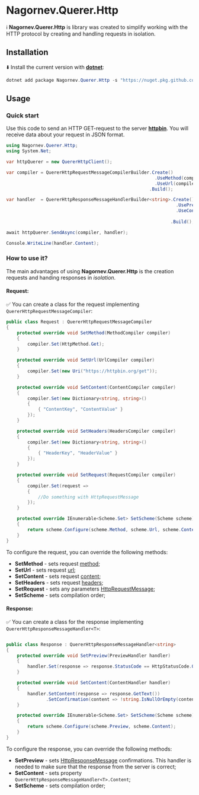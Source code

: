 # Nagornev.Querer.Http
:information_source: __Nagornev.Querer.Http__ is library was created to simplify working with the HTTP protocol by creating and handling requests in isolation.

## Installation
:arrow_down: Install the current version with __[dotnet](https://dotnet.microsoft.com/ru-ru/)__:
```C#
dotnet add package Nagornev.Querer.Http -s "https://nuget.pkg.github.com/nagornev/index.json"
```
## Usage

### Quick start
Use this code to send an HTTP GET-request to the server __[httpbin](https://httpbin.org)__. You will receive data about your request in JSON format.
```C#
using Nagornev.Querer.Http;
using System.Net;

var httpQuerer = new QuererHttpClient();

var compiler = QuererHttpRequestMessageCompilerBuilder.Create()
                                                        .UseMethod(compiler => compiler.Set(HttpMethod.Get))
                                                        .UseUrl(compiler => compiler.Set(new Uri("https://httpbin.org/get")))
                                                      .Build();

var handler  = QuererHttpResponseMessageHandlerBuilder<string>.Create()
                                                                .UsePreview(handler => handler.Set(response => response.StatusCode == HttpStatusCode.OK))
                                                                .UseContent(handler => handler.SetContent(response => response.GetText())
                                                                                              .SetConfirmation(content => !string.IsNullOrEmpty(content)))
                                                              .Build();

await httpQuerer.SendAsync(compiler, handler);

Console.WriteLine(handler.Content);
```

### How to use it?
The main advantages of using __Nagornev.Querer.Http__ is the creation requests and handing responses in _isolation_.

#### Request:

:white_check_mark:  You can create a class for the request implementing ```QuererHttpRequestMessageCompiler```:

```C#
public class Request : QuererHttpRequestMessageCompiler
{
    protected override void SetMethod(MethodCompiler compiler)
    {
        compiler.Set(HttpMethod.Get);
    }

    protected override void SetUrl(UrlCompiler compiler)
    {
        compiler.Set(new Uri("https://httpbin.org/get"));
    }

    protected override void SetContent(ContentCompiler compiler)
    {
        compiler.Set(new Dictionary<string, string>()
        {
            { "ContentKey", "ContentValue" }
        });
    }

    protected override void SetHeaders(HeadersCompiler compiler)
    {
        compiler.Set(new Dictionary<string, string>()
        {
            { "HeaderKey", "HeaderValue" }
        });
    }

    protected override void SetRequest(RequestCompiler compiler)
    {
        compiler.Set(request =>
        {
            //Do something with HttpRequestMessage
        });
    }

    protected override IEnumerable<Scheme.Set> SetScheme(Scheme scheme)
    {
        return scheme.Configure(scheme.Method, scheme.Url, scheme.Content, scheme.Headers, scheme.Request);
    }
}
```
To configure the request, you can override the following methods:
- __SetMethod__ - sets request [method](https://learn.microsoft.com/ru-ru/dotnet/api/system.net.http.httpmethod?view=net-8.0);
- __SetUrl__ - sets request [url](https://learn.microsoft.com/ru-ru/dotnet/api/system.uri?view=net-8.0);
- __SetContent__ - sets request [content](https://learn.microsoft.com/ru-ru/dotnet/api/system.net.http.httpcontent?view=net-8.0);
- __SetHeaders__ - sets request [headers](https://learn.microsoft.com/ru-ru/dotnet/api/system.net.http.headers.httpheaders?view=net-8.0);
- __SetRequest__ - sets any parameters [HttpRequestMessage](https://learn.microsoft.com/ru-ru/dotnet/api/system.net.http.httprequestmessage?view=net-8.0);
- __SetScheme__ - sets compilation order;

#### Response:

:white_check_mark:  You can create a class for the response implementing ```QuererHttpResponseMessageHandler<T>```:

```C#

public class Response : QuererHttpResponseMessageHandler<string>
{
    protected override void SetPreview(PreviewHandler handler)
    {
        handler.Set(response => response.StatusCode == HttpStatusCode.OK);
    }

    protected override void SetContent(ContentHandler handler)
    {
        handler.SetContent(response => response.GetText())
               .SetConfirmation(content => !string.IsNullOrEmpty(content));
    }

    protected override IEnumerable<Scheme.Set> SetScheme(Scheme scheme)
    {
        return scheme.Configure(scheme.Preview, scheme.Content);
    }
}
```

To configure the response, you can override the following methods:
- __SetPreview__ - sets [HttpResponseMessage](https://learn.microsoft.com/ru-ru/dotnet/api/system.net.http.httpresponsemessage?view=net-8.0) confirmations. This handler is needed to make sure that the response from the server is correct;
- __SetContent__ - sets property ```QuererHttpResponseMessageHandler<T>.Content```;
- __SetScheme__ - sets compilation order;
